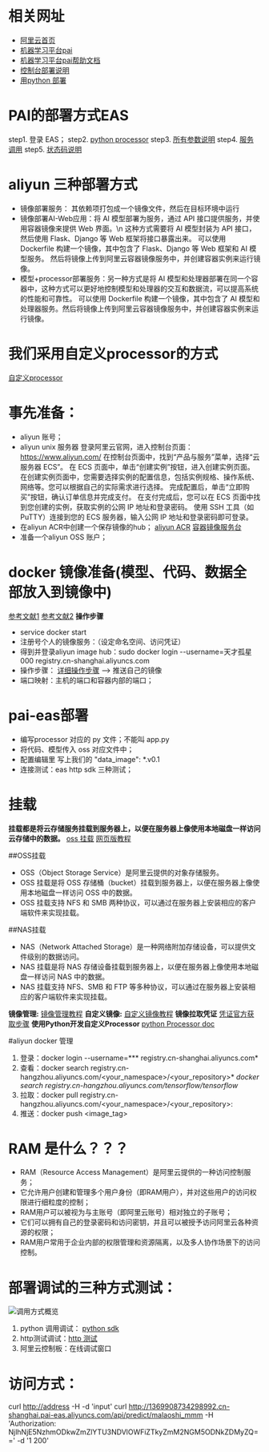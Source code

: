 # 相关网址
- [阿里云首页](https://www.aliyun.com/?utm_content=se_1013083955)  
- [机器学习平台pai](https://www.aliyun.com/product/bigdata/learn?spm=5176.28055625.J_3207526240.255.6a27154aXUTslL&scm=20140722.M_9003148._.V_1)  
- [机器学习平台pai帮助文档](https://help.aliyun.com/document_detail/69223.html?spm=5176.14066474.J_5834642020.6.71d5426as0DTyC)
- [控制台部署说明](https://help.aliyun.com/document_detail/110985.html?spm=a2c4g.433127.0.0.5f5d5dffNclYQe#section-66n-18i-lmm)
- [用python 部署](https://help.aliyun.com/document_detail/2261532.html?spm=a2c4g.2261500.0.0.3d535dff7DWrbQ)

# PAI的部署方式EAS
step1. 登录 EAS；
step2. [python processor](https://help.aliyun.com/document_detail/130248.html?spm=a2c4g.113696.0.0.37b255caYgyZaT)
step3. [所有参数说明](https://help.aliyun.com/document_detail/450525.html?spm=a2c4g.130248.0.0.7bf97788Oixfjd)
step4. [服务调用](https://help.aliyun.com/document_detail/250807.html?spm=a2c4g.110984.0.0.51657baehuab6g)
step5. [状态码说明](https://help.aliyun.com/document_detail/449809.html?spm=a2c4g.250807.0.0.153783b8bF8slo)


# aliyun 三种部署方式
- 镜像部署服务： 其依赖项打包成一个镜像文件，然后在目标环境中运行
- 镜像部署AI-Web应用：将 AI 模型部署为服务，通过 API 接口提供服务，并使用容器镜像来提供 Web 界面。\n
  这种方式需要将 AI 模型封装为 API 接口，然后使用 Flask、Django 等 Web 框架将接口暴露出来。
  可以使用 Dockerfile 构建一个镜像，其中包含了 Flask、Django 等 Web 框架和 AI 模型服务。
  然后将镜像上传到阿里云容器镜像服务中，并创建容器实例来运行镜像。
- 模型+processor部署服务：另一种方式是将 AI 模型和处理器部署在同一个容器中，这种方式可以更好地控制模型和处理器的交互和数据流，可以提高系统的性能和可靠性。
  可以使用 Dockerfile 构建一个镜像，其中包含了 AI 模型和处理器服务。然后将镜像上传到阿里云容器镜像服务中，并创建容器实例来运行镜像。


# 我们采用自定义processor的方式
[自定义processor](https://help.aliyun.com/document_detail/130248.html?spm=a2c4g.2250005.0.0.25121af2JsiwXd)


# 事先准备：
- aliyun 账号；
- aliyun unix 服务器
  登录阿里云官网，进入控制台页面：https://www.aliyun.com/
  在控制台页面中，找到“产品与服务”菜单，选择“云服务器 ECS”。
  在 ECS 页面中，单击“创建实例”按钮，进入创建实例页面。
  在创建实例页面中，您需要选择实例的配置信息，包括实例规格、操作系统、网络等。您可以根据自己的实际需求进行选择。
  完成配置后，单击“立即购买”按钮，确认订单信息并完成支付。
  在支付完成后，您可以在 ECS 页面中找到您创建的实例，获取实例的公网 IP 地址和登录密码。
  使用 SSH 工具（如 PuTTY）连接到您的 ECS 服务器，输入公网 IP 地址和登录密码即可登录。
- 在aliyun ACR中创建一个保存镜像的hub；
[aliyun ACR](https://help.aliyun.com/document_detail/257112.htm?spm=a2c4g.258246.0.0.2aea607bOIuVPJ)
[容器镜像服务台](https://cr.console.aliyun.com/cn-shanghai/instance/dashboard)
- 准备一个aliyun OSS 账户；

# docker 镜像准备(模型、代码、数据全部放入到镜像中)
[参考文献1](https://help.aliyun.com/document_detail/130248.html?spm=a2c4g.258246.0.0.2b127c54StN1RA)
[参考文献2](https://help.aliyun.com/document_detail/258246.html?spm=a2c4g.468735.0.0.4ea15f29hGMxua)
**操作步骤**
- service docker start
- 注册号个人的镜像服务：（设定命名空间、访问凭证）
- 得到并登录aliyun image hub：sudo docker login --username=天才孤星000 registry.cn-shanghai.aliyuncs.com
- 操作步骤：
[详细操作步骤](https://cr.console.aliyun.com/repository/cn-shanghai/mtn_ai/test/details) --> 推送自己的镜像
- 端口映射：主机的端口和容器内部的端口；

# pai-eas部署
- 编写processor 对应的 py 文件；不能叫 app.py
- 将代码、模型传入 oss 对应文件中；
- 配置编辑里 写上我们的 "data_image": *.v0.1
- 连接测试：eas http sdk 三种测试；

# 挂载
**挂载都是将云存储服务挂载到服务器上，以便在服务器上像使用本地磁盘一样访问云存储中的数据。**
[oss 挂载](https://help.aliyun.com/document_detail/153892.html?spm=a2c4g.11186623.6.750.2b03142bM5YPG3)
[网页版教程](https://www.qycn.com/about/hd/5658.html)

##OSS挂载
- OSS（Object Storage Service）是阿里云提供的对象存储服务。
- OSS 挂载是将 OSS 存储桶（bucket）挂载到服务器上，以便在服务器上像使用本地磁盘一样访问 OSS 中的数据。
- OSS 挂载支持 NFS 和 SMB 两种协议，可以通过在服务器上安装相应的客户端软件来实现挂载。

##NAS挂载
- NAS（Network Attached Storage）是一种网络附加存储设备，可以提供文件级别的数据访问。
- NAS 挂载是将 NAS 存储设备挂载到服务器上，以便在服务器上像使用本地磁盘一样访问 NAS 中的数据。
- NAS 挂载支持 NFS、SMB 和 FTP 等多种协议，可以通过在服务器上安装相应的客户端软件来实现挂载。

**镜像管理:**
[镜像管理教程](https://help.aliyun.com/document_detail/213570.htm?spm=a2c4g.110985.0.0.6ee7167fYIeRzs#task-2074428)
**自定义镜像:**
[自定义镜像教程](https://help.aliyun.com/document_detail/258246.html?spm=a2c4g.465149.0.0.223c167fb7fVD3)
**镜像拉取凭证**
[凭证官方获取步骤](https://help.aliyun.com/document_detail/142247.html)
**使用Python开发自定义Processor**
[python Processor doc](https://help.aliyun.com/document_detail/130248.html?spm=a2c4g.69223.0.i1)

#aliyun docker 管理
1. 登录：docker login --username=*** registry.cn-shanghai.aliyuncs.com*
2. 查看：docker search registry.cn-hangzhou.aliyuncs.com/<your_namespace>/<your_repository>*
        *docker search registry.cn-hangzhou.aliyuncs.com/tensorflow/tensorflow*
3. 拉取：docker pull registry.cn-hangzhou.aliyuncs.com/<your_namespace>/<your_repository>:<tag>
4. 推送：docker push <image_tag>

# RAM 是什么？？？
- RAM（Resource Access Management）是阿里云提供的一种访问控制服务；
- 它允许用户创建和管理多个用户身份（即RAM用户），并对这些用户的访问权限进行细粒度的控制；
- RAM用户可以被视为与主账号（即阿里云账号）相对独立的子账号；
- 它们可以拥有自己的登录密码和访问密钥，并且可以被授予访问阿里云各种资源的权限；
- RAM用户常用于企业内部的权限管理和资源隔离，以及多人协作场景下的访问控制。

# 部署调试的三种方式测试：
![调用方式概览](https://help-static-aliyun-doc.aliyuncs.com/assets/img/zh-CN/6176768661/p521148.png)
1. python 调用调试： [python sdk](https://help.aliyun.com/document_detail/250807.html?spm=a2c4g.30347.0.0.51844a41SA02Jt)
2. http测试调试：[http 测试](https://help.aliyun.com/document_detail/111114.html?spm=a2c4g.250807.0.0.73d746dcImPYL9)
3. 阿里云控制板：在线调试窗口

# 访问方式：
curl <http://address> -H <Authorization> -d 'input'
curl http://1369908734298992.cn-shanghai.pai-eas.aliyuncs.com/api/predict/malaoshi_mmm -H 'Authorization: NjlhNjE5NzhmODkwZmZlYTU3NDVlOWFiZTkyZmM2NGM5ODNkZDMyZQ==' -d '1 200'

